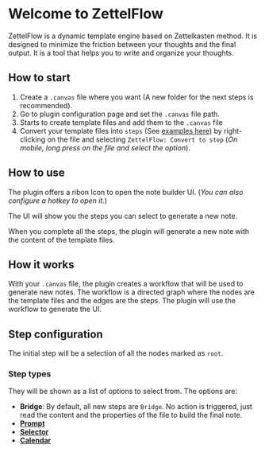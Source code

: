 # Welcome to ZettelFlow
ZettelFlow is a dynamic template engine based on Zettelkasten method. It is designed to minimize the friction between your thoughts and the final output. It is a tool that helps you to write and organize your thoughts.

## How to start
1. Create a `.canvas` file where you want (A new folder for the next steps is recommended).
2. Go to plugin configuration page and set the `.canvas` file path.
3. Starts to create template files and add them to the `.canvas` file 
4. Convert your template files into `steps` (See [examples here](https://github.com/RafaelGB/Obsidian-ZettelFlow/tree/main/WorkFlow%20Test)) by right-clicking on the file and selecting `ZettelFlow: Convert to step` (*On mobile, long press on the file and select the option*).

## How to use
The plugin offers a ribon Icon to open the note builder UI. (*You can also configure a hotkey to open it.*)

The UI will show you the steps you can select to generate a new note.

When you complete all the steps, the plugin will generate a new note with the content of the template files.

## How it works
With your `.canvas` file, the plugin creates a workflow that will be used to generate new notes. The workflow is a directed graph where the nodes are the template files and the edges are the steps. The plugin will use the workflow to generate the UI.

## Step configuration
The initial step will be a selection of all the nodes marked as `root`.

### Step types
They will be shown as a list of options to select from. The options are:

- **Bridge**: By default, all new steps are `Bridge`. No action is triggered, just read the content and the properties of the file to build the final note.
- **[Prompt](./steps/PromptStep.md)**
- **[Selector](./steps/SelectorStep.md)**
- **[Calendar](./steps/CalendarStep.md)**

